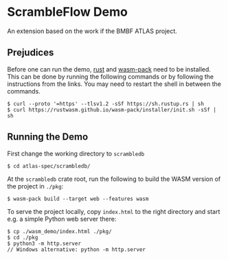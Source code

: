 # ScrambleFlow Demo

An extension based on the work if the BMBF ATLAS project.

## Prejudices

Before one can run the demo, [rust](https://www.rust-lang.org/tools/install) and [wasm-pack](https://rustwasm.github.io/wasm-pack/installer/) need to be installed. This can be done by running the following commands or by following the instructions from the links. You may need to restart the shell in between the commands.
```shell
$ curl --proto '=https' --tlsv1.2 -sSf https://sh.rustup.rs | sh
$ curl https://rustwasm.github.io/wasm-pack/installer/init.sh -sSf | sh
```

## Running the Demo

First change the working directory to `scrambledb`
```shell
$ cd atlas-spec/scrambledb/
```

At the `scrambledb` crate root, run the following to build the WASM
version of the project in `./pkg`:

```shell
$ wasm-pack build --target web --features wasm
```

To serve the project locally, copy `index.html` to the right directory
and start e.g. a simple Python web server there:

```shell
$ cp ./wasm_demo/index.html ./pkg/
$ cd ./pkg
$ python3 -m http.server
// Windows alternative: python -m http.server
```